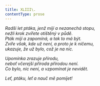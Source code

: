 ```yaml
---
title: XLIII\.
contentType: prose
---
```


<section>

_Radši let ptáka, jenž míjí a nezanechá stopu,  
nežli krok zvířete otištěný v půdě.  
Pták míjí a zapomíná, a tak to má být.  
Zvíře však, kde už není, a proto je k ničemu,  
ukazuje, že už bylo, což je na nic._

</section>

<section>

_Upomínka zrazuje přírodu,  
neboť včerejší příroda přírodou není.  
Co bylo, nic není, a vzpomínat je nevidět._

</section>

<section>

_Leť, ptáku, leť a nauč mě pomíjet!_

</section>
